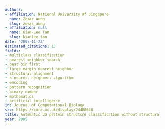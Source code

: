 ```yaml
---
authors:
- affiliation: National University Of Singapore
  name: Zeyar Aung
  slug: zeyar_aung
- affiliation: null
  name: Kian-Lee Tan
  slug: kianlee_tan
date: '2005-11-23'
estimated_citations: 13
fields:
- multiclass classification
- nearest neighbor search
- best bin first
- large margin nearest neighbor
- structural alignment
- k nearest neighbors algorithm
- encoding
- pattern recognition
- binary number
- mathematics
- artificial intelligence
in: Journal of Computational Biology
src: https://core.ac.uk/display/24468648
title: Automatic 3D protein structure classification without structural alignment.
year: 2005
---
```

